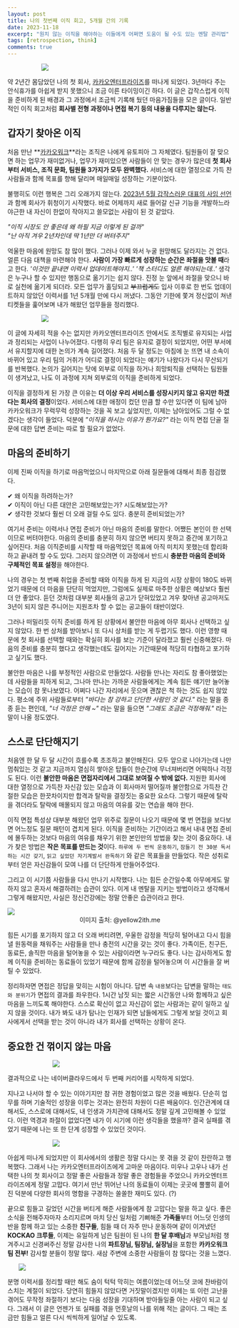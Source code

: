 ```yaml
---
layout: post
title: 나의 첫번째 이직 회고, 5개월 간의 기록
date: 2023-11-18
excerpt: "원치 않는 이직을 해야하는 이들에게 어쩌면 도움이 될 수도 있는 멘탈 관리법"
tags: [retrospection, think]
comments: true
---
```


<div style="width:70% !important; margin:0 auto">
<img src="https://github.com/xrabcde/xrabcde.github.io/assets/56033755/da8d1e16-42c9-4c4b-9f60-1533fb48374c">
</div>

약 2년간 몸담았던 나의 첫 회사, [카카오엔터프라이즈](https://kakaoenterprise.com/)를 떠나게 되었다. 
3년마다 주는 안식휴가를 아쉽게 받지 못했으니 조금 이른 타이밍이긴 하다.
이 글은 갑작스럽게 이직을 준비하게 된 배경과 그 과정에서 조금씩 기록해 뒀던 마음가짐들을 모은 글이다.
일반적인 이직 회고처럼 **회사별 전형 과정이나 면접 복기 등의 내용을 다루지는 않는다.**

## 갑자기 찾아온 이직

처음 만난 **[카카오워크](https://www.kakaowork.com/)**라는 조직은 나에게 유토피아 그 자체였다. 
팀원들이 잘 맞으면 하는 업무가 재미없거나, 업무가 재미있으면 사람들이 안 맞는 경우가 많은데
**첫 회사부터 서비스, 조직 문화, 팀원들 3가지가 모두 완벽했다.** 
서비스에 대한 열정으로 가득 찬 사람들과 함께 목표를 향해 달리며 매일매일 성장하는 기분이었다.

불행히도 이런 행복은 그리 오래가지 않는다.
[2023년 5월 갑작스러운 대표의 사임 선언](https://biz.chosun.com/it-science/ict/2023/05/12/4VVY2G7OFVCT3DLQ3VHG4O6YKA/)과 함께 회사가 휘청이기 시작했다. 
바로 어제까지 새로 들어갈 신규 기능을 개발하느라 야근한 내 자신이 한없이 작아지고 쓸모없는 사람이 된 것 같았다. 

*"이직 시장도 안 좋은데 왜 하필 지금 이렇게 된 걸까"*  
*"난 아직 겨우 2년차인데 딱 1년만 더 버텨주지"* 

억울한 마음에 원망도 참 많이 했다. 그러나 이제 와서 누굴 원망해도 달라지는 건 없다. 얼른 다음 대책을 마련해야 한다.
**사람이 가장 빠르게 성장하는 순간은 좌절을 맛볼 때**라고 한다.
*'이것만 끝내면 이력서 업데이트해야지..' '책 스터디도 얼른 해야되는데..'* 
생각은 누구나 할 수 있지만 행동으로 옮기기는 쉽지 않다.
진정 눈 앞에서 좌절을 맞으니 바로 실천에 옮기게 되더라.
모든 업무가 홀딩되고 ~~부끄럽게도~~ 입사 이후로 한 번도 업데이트하지 않았던 이력서를 1년 5개월 만에 다시 꺼냈다.
그동안 기한에 쫓겨 정신없이 쳐낸 티켓들을 훑어보며 내가 해왔던 업무들을 정리했다. 

<div style="width:70% !important; margin:0 auto">
<img src="https://github.com/xrabcde/xrabcde.github.io/assets/56033755/896da056-08c5-4488-97f6-3002dfc97ebe">
</div>

이 글에 자세히 적을 수는 없지만 카카오엔터프라이즈 안에서도 조직별로 유지되는 사업과 정리되는 사업이 나누어졌다. 
다행히 우리 팀은 유지로 결정이 되었지만, 어떤 부서에서 유지할지에 대한 논의가 계속 길어졌다. 
처음 두 달 정도는 아침에 눈 뜨면 내 소속이 바뀌어 있고 우리 팀의 거취가 어디로 결정이 되었다는 얘기가 나왔다가 
다시 무산되기를 반복했다. 
논의가 길어지는 탓에 외부로 이직을 하거나 희망퇴직을 선택하는 팀원들이 생겨났고, 나도 이 과정에 지쳐 외부로의 이직을 준비하게 되었다. 

이직을 결정하게 된 가장 큰 이유는 **더 이상 우리 서비스를 성장시키지 않고 유지만 하겠다는 회사의 결정**이었다. 
서비스에 대한 애정이 컸던 만큼 할 수만 있다면 이 팀에 남아 카카오워크가 무럭무럭 성장하는 것을 꼭 보고 싶었지만, 이제는 남아있어도 그럴 수 없겠다는 생각이 들었다. 
덕분에 *"이직을 하시는 이유가 뭔가요?"* 라는 이직 면접 단골 질문에 대한 답변 준비는 따로 할 필요가 없었다.

## 마음의 준비하기

이제 진짜 이직을 하기로 마음먹었으니 마지막으로 아래 질문들에 대해서 최종 점검했다.

✔︎  왜 이직을 하려하는가?  
✔︎  이직이 아닌 다른 대안은 고민해보았는가? 시도해보았는가?  
✔︎  생각한 것보다 훨씬 더 오래 걸릴 수도 있다. 충분히 준비되었는가?  

여기서 준비는 이력서나 면접 준비가 아닌 마음의 준비를 말한다. 
어쨌든 본인이 한 선택이므로 버텨야한다. 마음의 준비를 충분히 하지 않으면 버티지 못하고 중간에 포기하고 싶어진다. 
처음 이직준비를 시작할 때 마음먹었던 목표에 아직 미치지 못했는데 합리화하고 끝내려 할 수도 있다.
그러지 않으려면 이 과정에서 반드시 **충분한 마음의 준비와 구체적인 목표 설정**을 해야한다. 

나의 경우는 첫 번째 취업을 준비할 때와 이직을 하게 된 지금의 시장 상황이 180도 바뀌었기 때문에 더 마음을 단단히 먹었지만, 그럼에도 실제로 마주한 상황은 예상보다 훨씬 더 안 좋았다.
듣던 것처럼 대부분 회사들의 공고가 닫혀있었고 겨우 찾아낸 공고마저도
3년이 되지 않은 주니어는 지원조차 할 수 없는 공고들이 태반이었다.

그러나 떠밀리듯 이직 준비를 하게 된 상황에서 불안한 마음에 아무 회사나 선택하고 싶지 않았다.
한 번 상처를 받아보니 또 다시 상처를 받는 게 두렵기도 했다. 
이런 영향 때문에 첫 회사를 선택할 때와는 확실히 회사를 보는 기준이 달라졌고 훨씬 신중해졌다. 
마음의 준비를 충분히 했다고 생각했는데도 
길어지는 기간때문에 적당히 타협하고 포기하고 싶기도 했다. 

불안한 마음은 나를 부정적인 사람으로 만들었다.
사람들 만나는 자리도 참 좋아했었는데 사람들을 피하게 되고, 
그나마 만나는 가까운 사람들에게는 계속 힘든 얘기만 늘어놓는 모습이 참 못나보였다. 
어쩌다 나간 자리에서 웃으며 괜찮은 척 하는 것도 쉽지 않았다.
평소에 주위 사람들로부터 *"바다는 참 강하고 단단한 사람인 것 같다."* 라는 말을 종종 듣는 편인데,
*"너 걱정은 안해 ~"* 라는 말을 들으면 
*"그래도 조금은 걱정해줘."* 라는 말이 나올 정도였다. 

## 스스로 단단해지기

처음엔 한 달 두 달 시간이 흐를수록 초조하고 불안해진다. 
모두 앞으로 나아가는데 나만 멈춰있는 것 같고 지금까지 열심히 쌓아온 탑들이 한순간에 무너져버리면 어떡하나 걱정도 된다. 
이런 **불안한 마음은 면접자리에서 그대로 보여질 수 밖에 없다.** 
지원한 회사에 대한 열정으로 가득찬 자신감 있는 모습과 
이 회사마저 떨어질까 불안함으로 가득찬 간절한 모습은 한끗차이지만 
합격과 탈락을 결정짓는 중요한 요소다.
그렇기 때문에 탈락을 겪더라도
탈락에 매몰되지 않고 마음의 여유를 갖는 연습을 해야 한다.

이직 면접 특성상 대부분 해왔던 업무 위주로 질문이 나오기 때문에 몇 번 면접을 보다보면 어느정도 질문 패턴이 겹치게 된다. 
이직을 준비하는 기간이라고 해서 내내 면접 준비에 몰두하는 것보다 
마음의 여유를 채우기 위한 본인만의 방법을 찾는 것이 중요하다.
내가 찾은 방법은 **작은 목표를 만드는 것**이다.
`하루에 두 번씩 운동하기`, `잠들기 전 30분 독서하는 시간 갖기`, `읽고 싶었던 자기계발서 완독하기` 와 같은 목표들을 만들었다. 
작은 성취로부터 얻은 자신감들이 모여 나를 더 단단하게 만들어주었다. 

그리고 이 시기쯤 사람들을 다시 만나기 시작했다.
나는 힘든 순간일수록 아무에게도 말하지 않고 혼자서 해결하려는 습관이 있다. 
이게 내 멘탈을 지키는 방법이라고 생각해서 그렇게 해왔지만, 사실은 정신건강에는 정말 안좋은 습관이라고 한다. 

<div style="width:100% !important; margin:0 auto">
<img src="https://github.com/xrabcde/xrabcde.github.io/assets/56033755/8ad2d425-44e1-4a11-a148-2f07828db514">
<figcaption align=center>이미지 출처: @yellow2ith.me</figcaption>
</div>

힘든 시기를 포기하지 않고 더 오래 버티려면, 우울한 감정을 적당히 털어내고 
다시 힘을 낼 원동력을 채워주는 사람들을 만나 충전의 시간을 갖는 것이 좋다.
가족이든, 친구든, 동료든, 솔직한 마음을 털어놓을 수 있는 사람이라면 누구라도 좋다. 
나는 감사하게도 함께 이직을 준비하는 동료들이 있었기 때문에 
함께 감정을 털어놓으며 이 시간들을 잘 버틸 수 있었다. 

정리하자면 면접은 정답을 맞히는 시험이 아니다.
답변 속 `내용`보다는 답변을 말하는 `태도와 분위기`가 면접의 결과를 좌우한다. 
1시간 남짓 되는 짧은 시간동안 나와 함께하고 싶은 마음을 느끼도록 해야한다.
스스로 확신이 없고 자신감이 없는 사람과는 같이 일하고 싶지 않을 것이다.
내가 봐도 내가 탐나는 인재가 되면 남들에게도 그렇게 보일 것이고 
회사에게서 선택을 받는 것이 아니라 내가 회사를 선택하는 상황이 온다. 

## 중요한 건 꺾이지 않는 마음

<div style="width:60% !important; margin:0 auto">
<img src="https://github.com/xrabcde/xrabcde.github.io/assets/56033755/2909e623-b953-40c6-bb63-c37d1cbd80e0">
</div>

결과적으로 나는 네이버클라우드에서 두 번째 커리어를 시작하게 되었다. 

지나고 나서야 할 수 있는 이야기지만 참 귀한 경험이었고 많은 것을 배웠다. 
단순히 업무를 하며 기술적인 성장을 이루는 것과는 완전히 차원이 다른 배움이다. 
인간관계에 대해서도, 스스로에 대해서도, 내 인생과 가치관에 대해서도 정말 깊게 고민해볼 수 있었다.
이런 역경과 좌절이 없었다면 내가 이 시기에 이런 생각들을 했을까? 
결국 실패를 겪었기 때문에 나는 또 한 단계 성장할 수 있었던 것이다.

<div style="width:60% !important; margin:0 auto">
<img src="https://github.com/xrabcde/xrabcde.github.io/assets/56033755/3a76be56-9bb4-49c2-8419-89bf17335a40">
</div>

아쉽게 떠나게 되었지만 이 회사에서의 생활은 정말 다시는 못 겪을 것 같이 찬란하고 행복했다.
그래서 나는 카카오엔터프라이즈에게 고마운 마음이다.
미우나 고우나 내가 선택한 나의 첫 회사이고 정말 좋은 사람들과 정말 좋은 경험들을 주었으니 
카카오엔터프라이즈에게 정말 고맙다. 
여기서 만난 뛰어난 나의 동료들이 이제는 곳곳에 뿔뿔히 흩어진 덕분에 다양한 회사의 명함을 구경하는 쏠쏠한 재미도 있다. (?)

끝으로 힘들고 길었던 시간을 버티게 해준 사람들에게 참 고맙다는 말을 하고 싶다.
좋은 소식을 전해주자마자 소리지르며 마치 당신 일처럼 기뻐해준 **가족들**부터 
어느덧 인생의 반을 함께 하고 있는 소중한 **친구들**, 
힘들 때 더 자주 만나 운동하며 같이 이겨냈던 **KOCKAO 크루들**, 
이제는 유일하게 남은 팀원이 된 나의 **한 달 후배님**과 
부모님처럼 챙겨주시고 신경써주신 정말 감사한 나의 **파트장님, 팀장님, 실장님**을 포함한
**카카오워크 팀 전부!** 감사할 분들이 정말 많다. 
새삼 주변에 소중한 사람들이 참 많다는 것을 느꼈다. 

<div style="width:90% !important; margin:0 auto">
<img src="https://github.com/xrabcde/xrabcde.github.io/assets/56033755/73e768c2-7bb6-4968-9be0-e0f1e567cb2c">
</div>

분명 이력서를 정리할 때만 해도 숨이 턱턱 막히는 여름이었는데 
어느덧 코에 찬바람이 스치는 계절이 되었다. 
당연히 힘들지 않았다면 거짓말이겠지만 이제는 또 이런 고난을 겪어도 
무작정 좌절하기 보다는 다음 성장을 기대하며 받아들일줄 아는 사람이 되고 싶다. 
그래서 이 글은 언젠가 또 실패를 겪을 먼훗날의 나를 위해 적는 글이다. 
그 때는 조금만 힘들고 얼른 다시 씩씩하게 일어날 수 있도록. 
